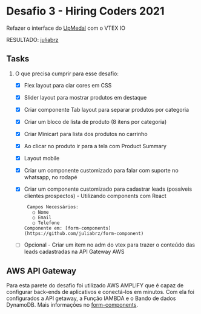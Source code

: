 # Desafio 3 - Hiring Coders 2021 #

Refazer o interface do [UpMedal](https://www.upmedal.com/desafios) com o VTEX IO

RESULTADO: [juliabrz](https://juliabrz--hiringcoders2021.myvtex.com/)


## Tasks

1. O que precisa cumprir para esse desafio:
    - [x]  Flex layout para ciar cores em CSS
    - [x]  Slider layout para mostrar produtos em destaque 
    - [x]  Criar componente Tab layout para separar produtos por categoria
    - [x]  Criar um bloco de lista de produto (8 itens por categoria)
    - [x]  Criar Minicart para lista dos produtos no carrinho
    - [x]  Ao clicar no produto ir para a tela com Product Summary
    - [x]  Layout mobile
    - [x]  Criar um componente customizado para falar com suporte no whatsapp, no rodapé
    - [x]  Criar um componente customizado para cadastrar leads (possíveis clientes prospectos) - Utilizando components com React
   
            Campos Necessários:
              ○ Nome
              ○ Email
              ○ Telefone
           Componente em: [form-components](https://github.com/juliabrz/form-component)
           
           
    - [ ] Opcional - Criar um item no adm do vtex para trazer o conteúdo das leads cadastradas na API Gateway AWS

## AWS API Gateway

Para esta parete do desafio foi utilizado AWS AMPLIFY que é capaz de configurar back-ends de aplicativos e conectá-los em minutos. Com ela foi configurados a API getaway, a Função lAMBDA e o Bando de dados DynamoDB. Mais informações no [form-components](https://github.com/juliabrz/form-component).
